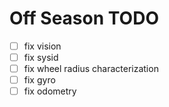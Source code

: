 # Off Season TODO
- [ ] fix vision
- [ ] fix sysid
- [ ] fix wheel radius characterization
- [ ] fix gyro
- [ ] fix odometry